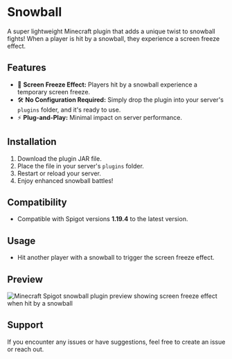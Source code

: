 # **Snowball**

A super lightweight Minecraft plugin that adds a unique twist to snowball fights! When a player is hit by a snowball, they experience a screen freeze effect.

## **Features**
- 📌 **Screen Freeze Effect:** Players hit by a snowball experience a temporary screen freeze.
- 🛠️ **No Configuration Required:** Simply drop the plugin into your server's `plugins` folder, and it's ready to use.
- ⚡ **Plug-and-Play:** Minimal impact on server performance.

## **Installation**
1. Download the plugin JAR file.
2. Place the file in your server's `plugins` folder.
3. Restart or reload your server.
4. Enjoy enhanced snowball battles!

## **Compatibility**
- Compatible with Spigot versions **1.19.4** to the latest version.

## **Usage**
- Hit another player with a snowball to trigger the screen freeze effect.

## **Preview**
![Minecraft Spigot snowball plugin preview showing screen freeze effect when hit by a snowball](https://i.imgur.com/0Xpfyyc.png)

## **Support**
If you encounter any issues or have suggestions, feel free to create an issue or reach out.
